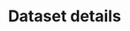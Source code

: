 ---
permalink: dataset/_key_
lang-ref: dataset/key
title: Dataset details
description: We publish open data
layout: dataset-key
---